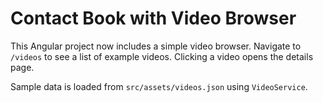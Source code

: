 # Contact Book with Video Browser

This Angular project now includes a simple video browser. Navigate to `/videos` to see a list of example videos. Clicking a video opens the details page.

Sample data is loaded from `src/assets/videos.json` using `VideoService`.
